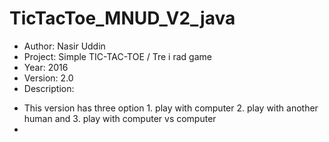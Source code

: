 # TicTacToe_MNUD_V2_java

 * Author:	Nasir Uddin
 * Project:	Simple TIC-TAC-TOE / Tre i rad game
 * Year: 2016
 * Version: 2.0
 * Description:
  - This version has three option 1. play with computer 2. play with another human and 3. play with computer vs computer
  - 
 
 

